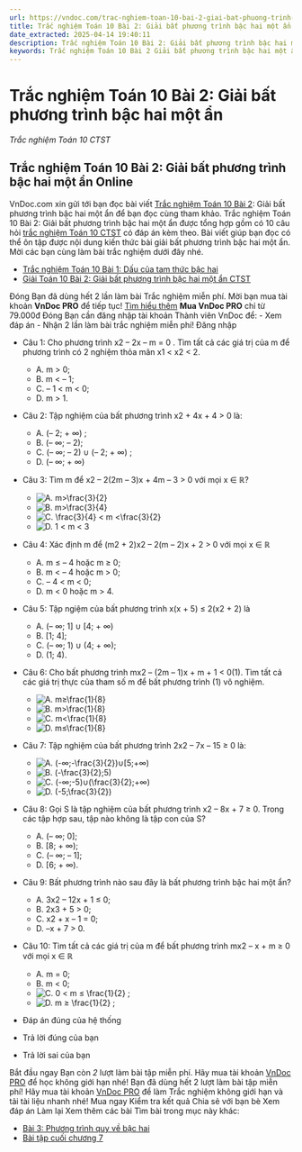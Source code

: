 ```yaml
---
url: https://vndoc.com/trac-nghiem-toan-10-bai-2-giai-bat-phuong-trinh-bac-hai-mot-an-290290
title: Trắc nghiệm Toán 10 Bài 2: Giải bất phương trình bậc hai một ẩn - Trắc nghiệm Toán 10 CTST - VnDoc.com
date_extracted: 2025-04-14 19:40:11
description: Trắc nghiệm Toán 10 Bài 2: Giải bất phương trình bậc hai một ẩn được VnDoc.com sưu tầm và xin gửi tới bạn đọc cùng tham khảo.
keywords: Trắc nghiệm Toán 10 Bài 2 Giải bất phương trình bậc hai một ẩn,trắc nghiệm toán 10,trắc nghiệm toán 10 CTST,trắc nghiệm toán 10 bài 2,toán 10,toán 10 CTST,toán 10 bài 2,Giải bất phương trình bậc hai một ẩn
---
```


# Trắc nghiệm Toán 10 Bài 2: Giải bất phương trình bậc hai một ẩn
 _Trắc nghiệm Toán 10 CTST_
## Trắc nghiệm Toán 10 Bài 2: Giải bất phương trình bậc hai một ẩn Online
VnDoc.com xin gửi tới bạn đọc bài viết [Trắc nghiệm Toán 10 Bài 2](<https://vndoc.com/trac-nghiem-toan-10-bai-2-giai-bat-phuong-trinh-bac-hai-mot-an-290290>): Giải bất phương trình bậc hai một ẩn để bạn đọc cùng tham khảo.
Trắc nghiệm Toán 10 Bài 2: Giải bất phương trình bậc hai một ẩn được tổng hợp gồm có 10 câu hỏi [trắc nghiệm Toán 10 CTST](<https://vndoc.com/trac-nghiem-toan-10-ctst>) có đáp án kèm theo. Bài viết giúp bạn đọc có thể ôn tập được nội dung kiến thức bài giải bất phương trình bậc hai một ẩn. Mời các bạn cùng làm bài trắc nghiệm dưới đây nhé.
  * [Trắc nghiệm Toán 10 Bài 1: Dấu của tam thức bậc hai](<https://vndoc.com/trac-nghiem-toan-10-bai-1-dau-cua-tam-thuc-bac-hai-290288>)
  * [Giải Toán 10 Bài 2: Giải bất phương trình bậc hai một ẩn CTST](<https://vndoc.com/giai-toan-10-bai-2-giai-bat-phuong-trinh-bac-hai-mot-an-ctst-283030>)

Đóng
Bạn đã dùng hết 2 lần làm bài Trắc nghiệm miễn phí. Mời bạn mua tài khoản **VnDoc PRO** để tiếp tục\! [Tìm hiểu thêm](</pro>)
**Mua VnDoc PRO** chỉ từ 79.000đ
Đóng
Bạn cần đăng nhập tài khoản Thành viên VnDoc để:
\- Xem đáp án
\- Nhận 2 lần làm bài trắc nghiệm miễn phí\!
Đăng nhập 
  * Câu 1:
Cho phương trình x2 – 2x – m = 0 . Tìm tất cả các giá trị của m để phương trình có 2 nghiệm thỏa mãn x1 < x2 < 2.
    * A. m > 0;
    * B. m < – 1;
    * C. – 1 < m < 0;
    * D. m > 1.
  * Câu 2:
Tập nghiệm của bất phương trình x2 \+ 4x + 4 > 0 là:
    * A. \(– 2; + ∞\) ;
    * B. \(– ∞; – 2\);
    * C. \(– ∞; – 2\) ∪ \(– 2; + ∞\) ;
    * D. \(– ∞; + ∞\)
  * Câu 3:
Tìm m để x2 – 2\(2m – 3\)x + 4m – 3 > 0 với mọi x ∈ ℝ?
    * ![A. m>\\frac{3}{2}](https://tex.vdoc.vn?tex=A.%20m%3E%5Cfrac%7B3%7D%7B2%7D)
    * ![B. m>\\frac{3}{4}](https://tex.vdoc.vn?tex=B.%20m%3E%5Cfrac%7B3%7D%7B4%7D)
    * ![C. \\frac{3}{4} < m <\\frac{3}{2}](https://tex.vdoc.vn?tex=C.%20%5Cfrac%7B3%7D%7B4%7D%20%3C%20m%20%3C%5Cfrac%7B3%7D%7B2%7D)
    * ![D. 1 < m < 3](https://tex.vdoc.vn?tex=D.%201%20%3C%20m%20%3C%203)
  * Câu 4:
Xác định m để \(m2 \+ 2\)x2 – 2\(m – 2\)x + 2 > 0 với mọi x ∈ ℝ
    * A. m ≤ – 4 hoặc m ≥ 0;
    * B. m < – 4 hoặc m > 0;
    * C. – 4 < m < 0;
    * D. m < 0 hoặc m > 4.
  * Câu 5:
Tập ngiệm của bất phương trình x\(x + 5\) ≤ 2\(x2 \+ 2\) là
    * A. \(– ∞; 1\] ∪ \[4; + ∞\)
    * B. \[1; 4\];
    * C. \(– ∞; 1\) ∪ \(4; + ∞\);
    * D. \(1; 4\).
  * Câu 6:
Cho bất phương trình mx2 – \(2m – 1\)x + m + 1 < 0\(1\). Tìm tất cả các giá trị thực của tham số m để bất phương trình \(1\) vô nghiệm.
    * ![A. m≥\\frac{1}{8}](https://tex.vdoc.vn?tex=A.%20m%E2%89%A5%5Cfrac%7B1%7D%7B8%7D)
    * ![B. m>\\frac{1}{8}](https://tex.vdoc.vn?tex=B.%20m%3E%5Cfrac%7B1%7D%7B8%7D)
    * ![C. m<\\frac{1}{8}](https://tex.vdoc.vn?tex=C.%20m%3C%5Cfrac%7B1%7D%7B8%7D)
    * ![D. m≤\\frac{1}{8}](https://tex.vdoc.vn?tex=D.%20m%E2%89%A4%5Cfrac%7B1%7D%7B8%7D)
  * Câu 7:
Tập nghiệm của bất phương trình 2x2 – 7x – 15 ≥ 0 là:
    * ![A. \(-∞;-\\frac{3}{2}\)∪\[5;+∞\)](https://tex.vdoc.vn?tex=A.%20\(-%E2%88%9E%3B-%5Cfrac%7B3%7D%7B2%7D\)%E2%88%AA%5B5%3B%2B%E2%88%9E\))
    * ![B. \(-\\frac{3}{2};5\)](https://tex.vdoc.vn?tex=B.%20\(-%5Cfrac%7B3%7D%7B2%7D%3B5\))
    * ![C. \(-∞;-5\)∪\(\\frac{3}{2};+∞\)](https://tex.vdoc.vn?tex=C.%20\(-%E2%88%9E%3B-5\)%E2%88%AA\(%5Cfrac%7B3%7D%7B2%7D%3B%2B%E2%88%9E\))
    * ![D. \(-5;\\frac{3}{2}\)](https://tex.vdoc.vn?tex=D.%20\(-5%3B%5Cfrac%7B3%7D%7B2%7D\))
  * Câu 8:
Gọi S là tập nghiệm của bất phương trình x2 – 8x + 7 ≥ 0. Trong các tập hợp sau, tập nào không là tập con của S?
    * A. \(– ∞; 0\];
    * B. \[8; + ∞\);
    * C. \(– ∞; – 1\];
    * D. \[6; + ∞\).
  * Câu 9:
Bất phương trình nào sau đây là bất phương trình bậc hai một ẩn?
    * A. 3x2 – 12x + 1 ≤ 0;
    * B. 2x3 \+ 5 > 0;
    * C. x2 \+ x – 1 = 0;
    * D. –x + 7 > 0.
  * Câu 10:
Tìm tất cả các giá trị của m để bất phương trình mx2 – x + m ≥ 0 với mọi x ∈ ℝ
    * A. m = 0;
    * B. m < 0;
    * ![C. 0 < m ≤ \\frac{1}{2} ;](https://tex.vdoc.vn?tex=C.%200%20%3C%20m%20%E2%89%A4%20%5Cfrac%7B1%7D%7B2%7D%20%3B)
    * ![D. m ≥ \\frac{1}{2} ;](https://tex.vdoc.vn?tex=D.%20m%20%E2%89%A5%20%5Cfrac%7B1%7D%7B2%7D%20%3B)

  * Đáp án đúng của hệ thống
  * Trả lời đúng của bạn
  * Trả lời sai của bạn

Bắt đầu ngay
Bạn còn _2_ lượt làm bài tập miễn phí. Hãy mua tài khoản [VnDoc PRO](</pro>) để học không giới hạn nhé\!  Bạn đã dùng hết 2 lượt làm bài tập miễn phí\! Hãy mua tài khoản [VnDoc PRO](</pro>) để làm Trắc nghiệm không giới hạn và tải tài liệu nhanh nhé\!  Mua ngay
Kiểm tra kết quả Chia sẻ với bạn bè Xem đáp án Làm lại
Xem thêm các bài Tìm bài trong mục này khác:
  * [Bài 3: Phương trình quy về bậc hai](</trac-nghiem-toan-10-bai-3-phuong-trinh-quy-ve-bac-hai-290342>)
  * [Bài tập cuối chương 7](</trac-nghiem-toan-10-bai-tap-cuoi-chuong-7-290343>)

